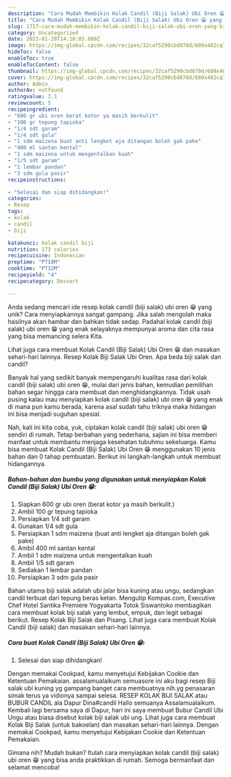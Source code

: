 ```yaml
---
description: "Cara Mudah Membikin Kolak Candil (Biji Salak) Ubi Oren 😁 yang Bisa Manjain Lidah"
title: "Cara Mudah Membikin Kolak Candil (Biji Salak) Ubi Oren 😁 yang Bisa Manjain Lidah"
slug: 1717-cara-mudah-membikin-kolak-candil-biji-salak-ubi-oren-yang-bisa-manjain-lidah
category: Uncategorized
date: 2023-01-28T14:18:03.600Z
image: https://img-global.cpcdn.com/recipes/32caf5290cbd870d/680x482cq70/kolak-candil-biji-salak-ubi-oren-foto-resep-utama.jpg
hideToc: false
enableToc: true
enableTocContent: false
thumbnail: https://img-global.cpcdn.com/recipes/32caf5290cbd870d/680x482cq70/kolak-candil-biji-salak-ubi-oren-foto-resep-utama.jpg
cover: https://img-global.cpcdn.com/recipes/32caf5290cbd870d/680x482cq70/kolak-candil-biji-salak-ubi-oren-foto-resep-utama.jpg
author: Admin
authorAv: notfound
ratingvalue: 3.1
reviewcount: 5
recipeingredient:
- "600 gr ubi oren berat kotor ya masih berkulit"
- "100 gr tepung tapioka"
- "1/4 sdt garam"
- "1/4 sdt gula"
- "1 sdm maizena buat anti lengket aja ditangan boleh gak pake"
- "400 ml santan kental"
- "1 sdm maizena untuk mengentalkan kuah"
- "1/5 sdt garam"
- "1 lembar pandan"
- "3 sdm gula pasir"
recipeinstructions:

- "Selesai dan siap dihidangkan!"
categories:
- Resep
tags:
- kolak
- candil
- biji

katakunci: kolak candil biji 
nutrition: 173 calories
recipecuisine: Indonesian
preptime: "PT18M"
cooktime: "PT32M"
recipeyield: "4"
recipecategory: Dessert

---
```





Anda sedang mencari ide resep kolak candil (biji salak) ubi oren 😁 yang unik? Cara menyiapkannya sangat gampang. Jika salah mengolah maka hasilnya akan hambar dan bahkan tidak sedap. Padahal kolak candil (biji salak) ubi oren 😁 yang enak selayaknya mempunyai aroma dan cita rasa yang bisa memancing selera Kita.





Lihat juga cara membuat Kolak Candil (Biji Salak) Ubi Oren 😁 dan masakan sehari-hari lainnya. Resep Kolak Biji Salak Ubi Oren. Apa beda biji salak dan candil?

Banyak hal yang sedikit banyak mempengaruhi kualitas rasa dari kolak candil (biji salak) ubi oren 😁, mulai dari jenis bahan, kemudian pemilihan bahan segar hingga cara membuat dan menghidangkannya. Tidak usah pusing kalau mau menyiapkan kolak candil (biji salak) ubi oren 😁 yang enak di mana pun kamu berada, karena asal sudah tahu triknya maka hidangan ini bisa menjadi suguhan spesial.






Nah, kali ini kita coba, yuk, ciptakan kolak candil (biji salak) ubi oren 😁 sendiri di rumah. Tetap berbahan yang sederhana, sajian ini bisa memberi manfaat untuk membantu menjaga kesehatan tubuhmu sekeluarga. Kamu bisa membuat Kolak Candil (Biji Salak) Ubi Oren 😁 menggunakan 10 jenis bahan dan 0 tahap pembuatan. Berikut ini langkah-langkah untuk membuat hidangannya.

<!--inarticleads1-->

##### Bahan-bahan dan bumbu yang digunakan untuk menyiapkan Kolak Candil (Biji Salak) Ubi Oren 😁:

1. Siapkan 600 gr ubi oren (berat kotor ya masih berkulit.)
1. Ambil 100 gr tepung tapioka
1. Persiapkan 1/4 sdt garam
1. Gunakan 1/4 sdt gula
1. Persiapkan 1 sdm maizena (buat anti lengket aja ditangan boleh gak pake)
1. Ambil 400 ml santan kental
1. Ambil 1 sdm maizena untuk mengentalkan kuah
1. Ambil 1/5 sdt garam
1. Sediakan 1 lembar pandan
1. Persiapkan 3 sdm gula pasir


Bahan utama biji salak adalah ubi jalar bisa kuning atau ungu, sedangkan candil terbuat dari tepung beras ketan. Mengutip Kompas.com, Executive Chef Hotel Santika Premiere Yogyakarta Totok Siswantoko membagikan cara membuat kolak biji salak yang lembut, empuk, dan legit sebagai berikut. Resep Kolak Biji Salak dan Pisang. Lihat juga cara membuat Kolak Candil (biji salak) dan masakan sehari-hari lainnya. 

<!--inarticleads2-->

##### Cara buat Kolak Candil (Biji Salak) Ubi Oren 😁:


1. Selesai dan siap dihidangkan!

Dengan memakai Cookpad, kamu menyetujui Kebijakan Cookie dan Ketentuan Pemakaian. assalamualaikum semuasore ini aku bagi resep Biji salak ubi kuning yg gampang banget cara membuatnya nih.yg penasaran simak terus ya vidionya sampai selesa. RESEP KOLAK BIJI SALAK atau BUBUR CANDIL ala Dapur Dina#candil Hallo semuanya Assalamualaikum. Kembali lagi bersama saya di Dapur, hari ini saya membuat Bubur Candil Ubi Ungu atau biasa disebut kolak biji salak ubi ung. Lihat juga cara membuat Kolak Biji Salak (untuk bakoelan) dan masakan sehari-hari lainnya. Dengan memakai Cookpad, kamu menyetujui Kebijakan Cookie dan Ketentuan Pemakaian. 

Gimana nih? Mudah bukan? Itulah cara menyiapkan kolak candil (biji salak) ubi oren 😁 yang bisa anda praktikkan di rumah. Semoga bermanfaat dan selamat mencoba!
